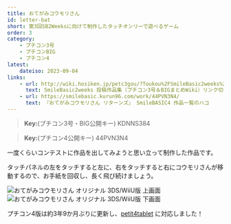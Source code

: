 ```yaml
---
title: おてがみコウモリさん
id: letter-bat
short: 第3回SB2Weeksに向けて制作したタッチオンリーで遊べるゲーム
order: 3
category:
    - プチコン3号
    - プチコンBIG
    - プチコン4
latest:
    dateiso: 2023-09-04
links:
    - url: http://wiki.hosiken.jp/petc3gou/?Toukou%2FSmileBasic2weeks%20%C5%EA%B9%C6%BA%EE%C9%CA%BD%B8
      text: SmileBasic2weeks 投稿作品集（プチコン3号＆BIGまとめWiki）リンク切れ
    - url: https://smilebasic.kurun96.com/work/44PVN3N4/
      text: 『おてがみコウモリさん リターンズ』 SmileBASIC4 作品一覧のハコ
---
```

> **Key:**(プチコン3号・BIG公開キー) KDNNS384

> **Key:**(プチコン4公開キー) 44PVN3N4

一度くらいコンテストに作品を出してみようと思い立って制作した作品です。

タッチパネルの左をタッチすると左に、右をタッチすると右にコウモリさんが移動するので、お手紙を回収し、長く飛び続けましょう。

![おてがみコウモリさん オリジナル 3DS/WiiU版 上画面](image/letbat_up.jpg)  
![おてがみコウモリさん オリジナル 3DS/WiiU版 下画面](image/letbat_down.jpg)

プチコン4版は約3年9か月ぶりに更新し、[petit4tablet](https://booth.pm/ja/items/3815403) に対応しました！
